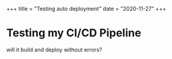   
+++ title = "Testing auto deployment" date = "2020-11-27" +++

# Testing my CI/CD Pipeline

will it build and deploy without errors?
